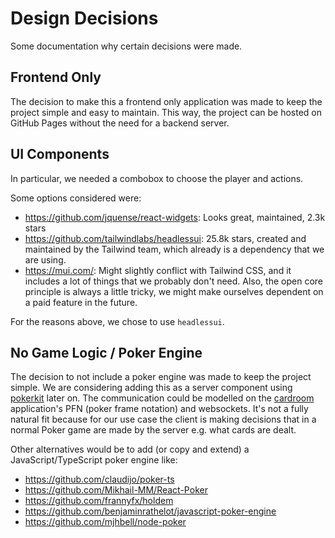 # Design Decisions

Some documentation why certain decisions were made.

## Frontend Only

The decision to make this a frontend only application was made to keep the
project simple and easy to maintain. This way, the project can be hosted on
GitHub Pages without the need for a backend server.

## UI Components

In particular, we needed a combobox to choose the player and actions.

Some options considered were:

* https://github.com/jquense/react-widgets: Looks great, maintained, 2.3k stars
* https://github.com/tailwindlabs/headlessui: 25.8k stars, created and
  maintained by the Tailwind team, which already is a dependency that we are
  using.
* https://mui.com/: Might slightly conflict with Tailwind CSS, and it includes a
  lot of things that we probably don't need. Also, the open core principle is
  always a little tricky, we might make ourselves dependent on a paid feature in
  the future.

For the reasons above, we chose to use `headlessui`.

## No Game Logic / Poker Engine

The decision to not include a poker engine was made to keep the project simple.
We are considering adding this as a server component
using [pokerkit](https://github.com/uoftcprg/pokerkit) later on.
The communication could be modelled on
the [cardroom](https://github.com/uoftcprg/cardroom) application's PFN (poker
frame notation) and websockets. It's not a fully natural fit because for our use
case the client is making decisions that in a normal Poker game are made by the
server e.g. what cards are dealt.

Other alternatives would be to add (or copy and extend) a JavaScript/TypeScript
poker engine like:

* https://github.com/claudijo/poker-ts
* https://github.com/Mikhail-MM/React-Poker
* https://github.com/frannyfx/holdem
* https://github.com/benjaminrathelot/javascript-poker-engine
* https://github.com/mjhbell/node-poker

